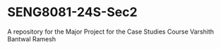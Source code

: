 # SENG8081-24S-Sec2
A repository for the Major Project for the Case Studies Course 
Varshith Bantwal Ramesh
